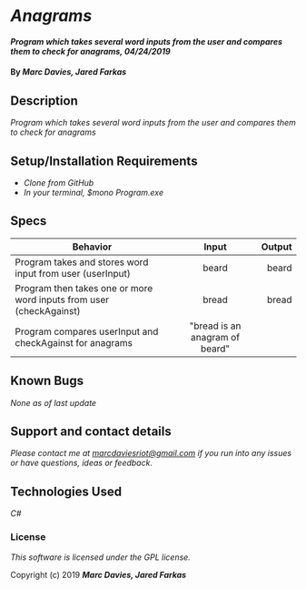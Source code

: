 # _Anagrams_

#### _Program which takes several word inputs from the user and compares them to check for anagrams, 04/24/2019_

#### By _**Marc Davies, Jared Farkas**_

## Description

_Program which takes several word inputs from the user and compares them to check for anagrams_

## Setup/Installation Requirements

* _Clone from GitHub_
* _In your terminal, $mono Program.exe_

## Specs

| Behavior | Input | Output |
| ------------- |:-------------:| -----:|
| Program takes and stores word input from user (userInput) | beard | beard |
| Program then takes one or more word inputs from user (checkAgainst) | bread | bread |
| Program compares userInput and checkAgainst for anagrams | "bread is an anagram of beard" |

## Known Bugs

_None as of last update_

## Support and contact details

_Please contact me at marcdaviesriot@gmail.com if you run into any issues or have questions, ideas or feedback._

## Technologies Used

_C#_

### License

*This software is licensed under the GPL license.*

Copyright (c) 2019 **_Marc Davies, Jared Farkas_**

